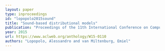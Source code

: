 ```yaml
---
layout: paper
type: inproceedings
id: "lopopolo2015sound"
title: "Sound-based distributional models"
publication: "Proceedings of the 11th International Conference on Computational Semantics"
year: 2015
url: https://www.aclweb.org/anthology/W15-0110
authors: "Lopopolo, Alessandro and van Miltenburg, Emiel"
---
```

